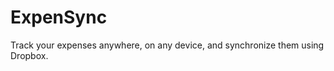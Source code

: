 ExpenSync
=========

Track your expenses anywhere, on any device, and synchronize them using Dropbox.
